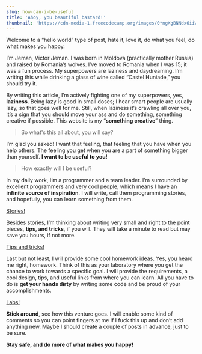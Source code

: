```yaml
---
slug: how-can-i-be-useful
title: 'Ahoy, you beautiful bastard!'
thumbnail: 'https://cdn-media-1.freecodecamp.org/images/0*ngXgBNNdx6iiWP8q.png'
---
```


Welcome to a “hello world” type of post, hate it, love it, do what you feel, do what makes you happy.

I’m Jeman, Victor Jeman. I was born in Moldova (practically mother Russia) and raised by Romania’s wolves. I’ve moved to Romania when I was 15; it was a fun process. My superpowers are laziness and daydreaming. I’m writing this while drinking a glass of wine called “Castel Huniade,” you should try it.

By writing this article, I’m actively fighting one of my superpowers, yes, **laziness**. Being lazy is good in small doses; I hear smart people are usually lazy, so that goes well for me. Still, when laziness it’s crawling all over you, it’s a sign that you should move your ass and do something, something creative if possible. This website is my “**something creative**” thing.

> So what's this all about, you will say?

I’m glad you asked!
I want that feeling, that feeling that you have when you help others. The feeling you get when you are a part of something bigger than yourself. **I want to be useful to you!**

> How exactly will I be useful?

In my daily work, I’m a programmer and a team leader. I’m surrounded by excellent programmers and very cool people, which means I have an **infinite source of inspiration**. I will write, call them programming stories, and hopefully, you can learn something from them.

<a class="c-post-content__link" href="/stories" target="_blank" rel="noreferrer">
  Stories!
</a>

Besides stories, I’m thinking about writing very small and right to the point pieces, **tips, and tricks**, if you will. They will take a minute to read but may save you hours, if not more.

<a class="c-post-content__link" href="/stories" target="_blank" rel="noreferrer">
  Tips and tricks!
</a>

Last but not least, I will provide some cool homework ideas. Yes, you heard me right, homework. Think of this as your laboratory where you get the chance to work towards a specific goal. I will provide the requirements, a cool design, tips, and useful links from where you can learn. All you have to do is **get your hands dirty** by writing some code and be proud of your accomplishments.

<a class="c-post-content__link" href="/labs" target="_blank" rel="noreferrer">
  Labs!
</a>

**Stick around**, see how this venture goes. I will enable some kind of comments so you can point fingers at me if I fuck this up and don’t add anything new. Maybe I should create a couple of posts in advance, just to be sure.

**Stay safe, and do more of what makes you happy!**
